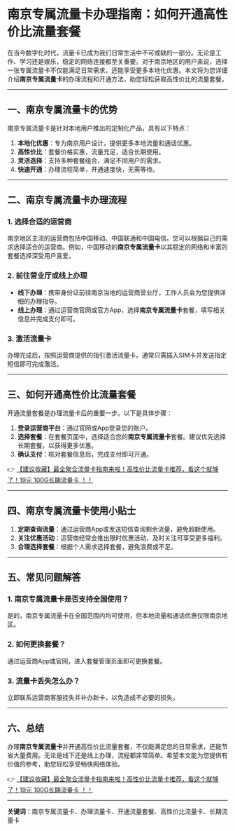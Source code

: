# 南京专属流量卡办理指南：如何开通高性价比流量套餐

在当今数字化时代，流量卡已成为我们日常生活中不可或缺的一部分。无论是工作、学习还是娱乐，稳定的网络连接都至关重要。对于南京地区的用户来说，选择一张专属流量卡不仅能满足日常需求，还能享受更多本地化优惠。本文将为您详细介绍**南京专属流量卡**的办理流程和开通方法，助您轻松获取高性价比的流量套餐。

---

## 一、南京专属流量卡的优势

南京专属流量卡是针对本地用户推出的定制化产品，具有以下特点：

1. **本地化优惠**：专为南京用户设计，提供更多本地流量和通话优惠。
2. **高性价比**：套餐价格实惠，流量充足，适合长期使用。
3. **灵活选择**：支持多种套餐组合，满足不同用户的需求。
4. **快速开通**：办理流程简单，开通速度快，无需等待。

---

## 二、南京专属流量卡办理流程

### 1. 选择合适的运营商
南京地区主流的运营商包括中国移动、中国联通和中国电信。您可以根据自己的需求选择适合的运营商。例如，中国移动的**南京专属流量卡**以其稳定的网络和丰富的套餐选择深受用户喜爱。

### 2. 前往营业厅或线上办理
- **线下办理**：携带身份证前往南京当地的运营商营业厅，工作人员会为您提供详细的办理指导。
- **线上办理**：通过运营商官网或官方App，选择**南京专属流量卡**套餐，填写相关信息并完成支付即可。

### 3. 激活流量卡
办理完成后，按照运营商提供的指引激活流量卡。通常只需插入SIM卡并发送指定短信即可完成激活。

---

## 三、如何开通高性价比流量套餐

开通流量套餐是办理流量卡后的重要一步。以下是具体步骤：

1. **登录运营商平台**：通过官网或App登录您的账户。
2. **选择套餐**：在套餐页面中，选择适合您的**南京专属流量卡**套餐。建议优先选择长期套餐，以获得更多优惠。
3. **确认支付**：核对套餐信息后，完成支付即可开通。

👉 [【建议收藏】最全聚合流量卡指南来啦！高性价比流量卡推荐，看这个就够了！19元 100G长期流量卡 ！！](https://bit.ly/Liuliangka)

---

## 四、南京专属流量卡使用小贴士

1. **定期查询流量**：通过运营商App或发送短信查询剩余流量，避免超额使用。
2. **关注优惠活动**：运营商经常会推出限时优惠活动，及时关注可享受更多福利。
3. **合理选择套餐**：根据个人需求选择套餐，避免浪费或不足。

---

## 五、常见问题解答

### 1. 南京专属流量卡是否支持全国使用？
是的，南京专属流量卡在全国范围内均可使用，但本地流量和通话优惠仅限南京地区。

### 2. 如何更换套餐？
通过运营商App或官网，进入套餐管理页面即可更换套餐。

### 3. 流量卡丢失怎么办？
立即联系运营商客服挂失并补办新卡，以免造成不必要的损失。

---

## 六、总结

办理**南京专属流量卡**并开通高性价比流量套餐，不仅能满足您的日常需求，还能节省大量费用。无论是线下还是线上办理，流程都非常简单。希望本文能为您提供有价值的参考，助您轻松享受畅快网络体验。

👉 [【建议收藏】最全聚合流量卡指南来啦！高性价比流量卡推荐，看这个就够了！19元 100G长期流量卡 ！！](https://bit.ly/Liuliangka)

---

**关键词**：南京专属流量卡、办理流量卡、开通流量套餐、高性价比流量卡、长期流量卡